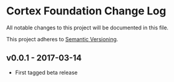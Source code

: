 # Cortex Foundation Change Log

All notable changes to this project will be documented in this file.

This project adheres to [Semantic Versioning](CONTRIBUTING.md).


## v0.0.1 - 2017-03-14
- First tagged beta release
